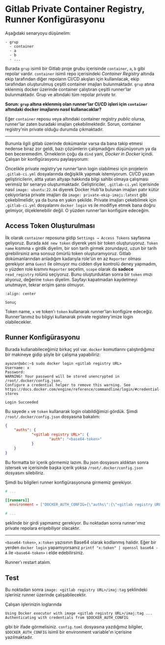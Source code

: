 # Gitlab Private Container Registry, Runner Konfigürasyonu

Aşağıdaki senaryoyu düşünelim:

```text
- grup
  - container
  - a
  - b
  - ...
```

Burada `grup` isimli bir Gitlab proje grubu içerisinde `container`, `a`, `b`
gibi repolar vardır. `container` isimli repo içerisindeki *Container Registry*
altında ekip tarafından diğer repoların CI/CD akışları için kullanılacak, ekip
tarafından oluşturulmuş çeşitli container imajları bulunmaktadır. `grup` atına
eklenmiş docker üzerinde container çalıştıran çeşitli runner'lar bulunmaktadır.
Grup ve altındaki tüm repolar *private* tır.

**Sorun: `grup` altına eklenmiş olan runner'lar CI/CD işleri için `container`
altındaki docker imajlarını nasıl kullanacaklar?**

Eğer `container` reposu veya altındaki container registry *public* olursa,
runner'lar zaten buradaki imajları çekebilmektedir. Sorun, container
registry'nin private olduğu durumda çıkmaktadır.

---

Bununla ilgili gitlab üzerinde dokümanlar varsa da bana takip etmesi nedense
biraz zor geldi, bazı çözümlerin çalışmadığını düşünüyorum ya da ben
beceremedim. Örneklerin çoğu da `dind` yani, *Docker in Docker* içindi. Çalışan
bir konfigürasyonu paylaşıyorum:

Öncelikle private registry'ye runner'ların login olabilmesi için projelerin
`.gitlab-ci.yml` dosyalarında değişiklik yapmak istemiyorum. CI/CD yazan
geliştiricilerin, altta yatan altyapı hakkında bilgi sahibi olmaya çalışması
verimsiz bir senaryo oluşturmaktadır. Geliştiriciler, `.gitlab-ci.yml`
içerisinde nasıl `image: ubuntu:22.04` diyerek Docker Hub'ta bulunan imajları
patır kütür çekiyorlarsa private imajları da `image: private-ekip-imajı:latest`
gibi çekebilmelidir, ya da buna en yakın şekilde. Private imajları çekebilmek
için `.gitlab-ci.yml` dosyalarını `docker login` vs ile modifiye etmek bana
doğru gelmiyor, ölçeklenebilir değil. O yüzden runner'ları konfigüre edeceğim.

## Access Token Oluşturulması

İlk olarak `container` reposuna gidip `Settings → Access Tokens` sayfasına
geliyoruz. Burada `Add new token` diyerek yeni bir token oluşturuyoruz. `Token
name` kısmına `x` girdik diyelim, bir son tarih girmek zorundayız, uzun bir
tarih girebilirsiniz ama sonsuz ömürlü token oluşturamıyoruz. Gitlab
dokümanlarından anladığım kadarıyla role'ün en az `Reporter` olması gerekiyor
ama `Guest` ile olmuyor mu cidden diye kontrolü deney yapmadım, o yüzden role
kısmını `Reporter` seçelim, `scope` olarak da **sadece** `read_registry` rolünü
seçiyoruz. Bunu oluşturduktan sonra bir `token` ımızı alıyoruz, değerine `token`
diyelim. Sayfayı kapatmadan kaydetmeyi unutmayın, tekrar erişim şansı olmuyor.

```{figure} assets/gitlab-private-registry-runner-token.png
:align: center

Sonuç
```

Token name, `x` ve token'ı `token` kullanarak runner'ları konfigüre edeceğiz.
Runner'larımız bu bilgiyi kullanarak private registery'imize login
olabilecekler.

## Runner Konfigürasyonu

Burada kullanabileceğimiz birkaç yol var. `docker` komutlarını çalıştırdığımız
bir makineye gidip şöyle bir çalışma yapabiliriz:

```shell
ayazar@abc:~$ sudo docker login <gitlab registry URL>
Username: x
Password:
WARNING! Your password will be stored unencrypted in /root/.docker/config.json.
Configure a credential helper to remove this warning. See
https://docs.docker.com/engine/reference/commandline/login/#credential-stores

Login Succeeded
```

Bu sayede `x` ve `token` kullanarak login olabildiğimizi gördük. Şimdi
`/root/.docker/config.json` dosyasına bakalım:

```json
{
    "auths": {
            "<gitlab registry URL>": {
                    "auth": "<base64-token>"
            }
    }
}
```

Bu formatta bir içerik görmemiz lazım. Bu json dosyasını aldıktan sonra istersek
ve içerisinde başka içerik yoksa `/root/.docker/config.json` dosyasını
silebiliriz.

Şimdi bu bilgileri runner konfigürasyonuna girmemiz gerekiyor.

```toml
# ...

[[runners]]
  environment = ["DOCKER_AUTH_CONFIG={\"auths\":{\"<gitlab registry URL>\":{\"auth\":\"<base64-token>\"}}}"]

# ...
```

şeklinde bir girdi yapmamız gerekiyor. Bu noktadan sonra runner'ımız private
repolara erişebiliyor olacaktır.

---

`<base64-token>`, `x:token` yazısının Base64 olarak kodlanmış halidir. Eğer bir
yerden `docker login` yapamıyorsanız `printf "x:token" | openssl base64 -A` ile
`<base64-token>` ı elde edebilirsiniz.

Runner'ı restart atalım.

## Test

Bu noktadan sonra `image: <gitlab registry URL>/imaj:tag` şeklindeki işleriniz
runner üzerinde çalışabilecektir.

Çalışan işlerinizin loglarında

```text
Using Docker executor with image <gitlab registry URL>/imaj:tag ...
Authenticating with credentials from $DOCKER_AUTH_CONFIG
```

gibi bir ifade görmelisiniz. `config.toml` dosyasına yazdığımız bilgiler,
`$DOCKER_AUTH_CONFIG` isimli bir environment variable'ın içerisine
yazılmaktadır.

